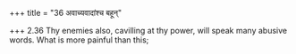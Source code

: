 +++
title = "36 अवाच्यवादांश्च बहून्"

+++
2.36 Thy enemies also, cavilling at thy power, will speak many abusive
words. What is more painful than this;
